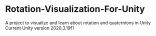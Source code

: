 # Rotation-Visualization-For-Unity
A project to visualize and learn about rotation and quaternions in Unity
Current Unity version 2020.3.19f1
